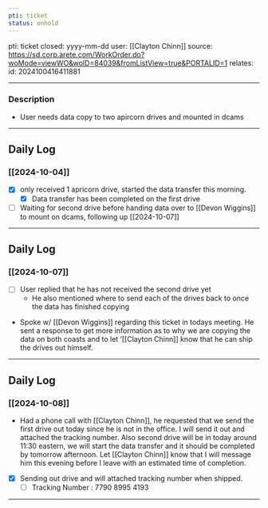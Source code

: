 ```yaml
---
pti: ticket
status: onhold
---
```

pti: ticket 
closed: yyyy-mm-dd
user: [[Clayton Chinn]]
source: https://sd.corp.arete.com/WorkOrder.do?woMode=viewWO&woID=84039&fromListView=true&PORTALID=1
relates: 
id: 2024100416411881

---
### Description
- User needs data copy to two apircorn drives and mounted in dcams
---
## Daily Log
### [[2024-10-04]]
- [x] only received 1 apricorn drive, started the data transfer this morning.
	- [x] Data transfer has been completed on the first drive
- [ ] Waiting for second drive before handing data over to [[Devon Wiggins]] to mount on dcams, following up [[2024-10-07]]
---
## Daily Log
### [[2024-10-07]]
- [ ] User replied that he has not received the second drive yet
	- He also mentioned where to send each of the drives back to once the data has finished copying
- Spoke w/ [[Devon Wiggins]] regarding this ticket in todays meeting. He sent a response to get more information as to why we are copying the data on both coasts and to let ‘[[Clayton Chinn]] know that he can ship the drives out himself.
---
## Daily Log
### [[2024-10-08]]
- Had a phone call with [[Clayton Chinn]], he requested that we send the first drive out today since he is not in the office. I will send it out and attached the tracking number. Also second drive will be in today around 11:30 eastern, we will start the data transfer and it should be completed by tomorrow afternoon. Let [[Clayton Chinn]] know that I will message him this evening before I leave with an estimated time of completion.
- [x] Sending out drive and will attached tracking number when shipped.
	- [ ] Tracking Number : 7790 8995 4193
---
